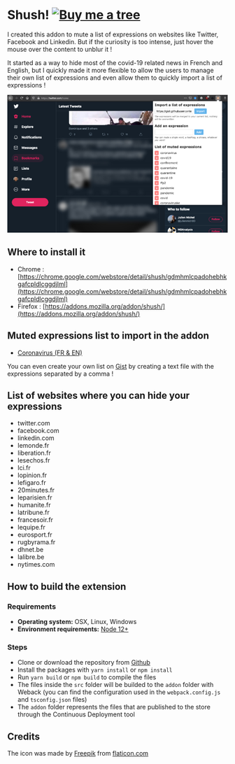 # Shush! [![Buy me a tree](https://img.shields.io/badge/Buy%20me%20a%20tree-%F0%9F%8C%B3-lightgreen)](https://offset.earth/adrian)

I created this addon to mute a list of expressions on websites like Twitter, Facebook and Linkedin. But if the curiosity is too intense, just hover the mouse over the content to unblur it !

It started as a way to hide most of the covid-19 related news in French and English, but I quickly made it more flexible to allow the users to manage their own list of expressions and even allow them to quickly import a list of expressions !

![The addon in action](/screenshot.jpg)

## Where to install it

- Chrome : [https://chrome.google.com/webstore/detail/shush/gdmhmlcpadohebhkgafcpldlcggdjlml](https://chrome.google.com/webstore/detail/shush/gdmhmlcpadohebhkgafcpldlcggdjlml)
- Firefox : [https://addons.mozilla.org/addon/shush/](https://addons.mozilla.org/addon/shush/)

## Muted expressions list to import in the addon

- [Coronavirus (FR & EN)](https://gist.githubusercontent.com/adriantombu/3bf0fd85e8c95ef56d6995a500735e23/raw/shush-covid19.txt)

You can even create your own list on [Gist](https://gist.github.com/) by creating a text file with the expressions separated by a comma !

## List of websites where you can hide your expressions

- twitter.com
- facebook.com
- linkedin.com
- lemonde.fr
- liberation.fr
- lesechos.fr
- lci.fr
- lopinion.fr
- lefigaro.fr
- 20minutes.fr
- leparisien.fr
- humanite.fr
- latribune.fr
- francesoir.fr
- lequipe.fr
- eurosport.fr
- rugbyrama.fr
- dhnet.be
- lalibre.be
- nytimes.com

## How to build the extension

### Requirements

- **Operating system:** OSX, Linux, Windows
- **Environment requirements:** [Node 12+](https://nodejs.org/en/)

### Steps

- Clone or download the repository from [Github](https://github.com/adriantombu/shush)
- Install the packages with `yarn install` or `npm install`
- Run `yarn build` or `npm build` to compile the files
- The files inside the `src` folder will be builded to the `addon` folder with Weback (you can find the configuration used in the `webpack.config.js` and `tsconfig.json` files)
- The `addon` folder represents the files that are published to the store through the Continuous Deployment tool

## Credits

The icon was made by [Freepik](https://www.flaticon.com/authors/freepik) from [flaticon.com](https://www.flaticon.com)
